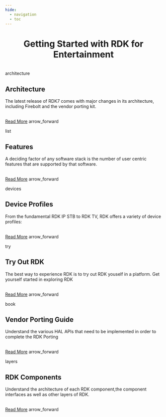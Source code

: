 ```yaml
---
hide:
  - navigation
  - toc
---
```


<div style="margin: auto; padding: 0px; text-align: center;">
  <h1>Getting Started with RDK for Entertainment</h1>
</div>
<br>
<div style="display: flex; justify-content: center; gap: 3%; padding: 0px; flex-wrap: wrap;">

  <!-- First Message Box -->
  <div class="custom-container" onclick="window.location.href='./architecture/'">
    <div>
    <span class="material-icons custom-icon">architecture</span>
      <h2>Architecture</h2>
      <p>
        The latest release of RDK7 comes with major changes in its architecture, including Firebolt and the vendor porting kit.
        <br><br>
        <div class="link-row">
        <a href="./architecture/" class="custom-link">Read More</a>
        <span class="material-icons custom-icon-arrow">arrow_forward</span>
        </div>
      </p>
    </div>
  </div>

  <!-- Second Message Box -->
  <div class="custom-container" onclick="window.location.href='./features/'">
    <div>
    <span class="material-icons custom-icon">list</span>
      <h2>Features</h2>
      <p>
        A deciding factor of any software stack is the number of user centric features that are supported by that software.
        <br><br>
        <div class="link-row">
        <a href="./features/" class="custom-link">Read More</a>
        <span class="material-icons custom-icon-arrow">arrow_forward</span>
        </div>
      </p>
    </div>
  </div>

   <!-- Third Message Box -->
  <div class="custom-container" onclick="window.location.href='./video_profiles/'">
    <div>
      <span class="material-icons custom-icon">devices</span>
      <h2>Device Profiles</h2>
      <p>
        From the fundamental RDK IP STB to RDK TV, RDK offers a variety of device profiles:
        <br><br>
        <div class="link-row">
        <a href="./video_profiles/" class="custom-link">Read More</a>
        <span class="material-icons custom-icon-arrow">arrow_forward</span>
        </div>
      </p>
    </div>
  </div>

  <!-- First Message Box -->
  <div class="custom-container" onclick="window.location.href='./tryout_rdkv/'">
    <div>
      <span class="material-icons custom-icon">try</span>
      <h2>Try Out RDK</h2>
      <p>
        The best way to experience RDK is to try out RDK youself in a platform. Get yourself started in exploring RDK
        <br><br>
        <div class="link-row">
        <a href="./tryout_rdkv/" class="custom-link">Read More</a>
        <span class="material-icons custom-icon-arrow">arrow_forward</span>
        </div>
      </p>
    </div>
  </div>

   <!-- Second Message Box -->
  <div class="custom-container" onclick="window.location.href='./hpk/'">
    <div>
      <span class="material-icons custom-icon">book</span>
      <h2>Vendor Porting Guide</h2>
      <p>
         Understand the various HAL APIs that need to be implemented in order to complete the RDK Porting
        <br><br>
        <div class="link-row">
        <a href="./hpk/" class="custom-link">Read More</a>
        <span class="material-icons custom-icon-arrow">arrow_forward</span>
        </div>
      </p>
    </div>
  </div>

  <!-- Third Message Box -->
  <div class="custom-container" onclick="window.location.href='./rdkv_components/'">
    <div>
      <span class="material-icons custom-icon">layers</span>
      <h2>RDK Components</h2>
      <p>
         Understand the architecture of each RDK component,the component interfaces as well as other layers of RDK.
        <br><br>
        <div class="link-row">
        <a href="./rdkv_components/" class="custom-link">Read More</a>
        <span class="material-icons custom-icon-arrow">arrow_forward</span>
        </div>
      </p>
    </div>
  </div>
</div>
<br>
